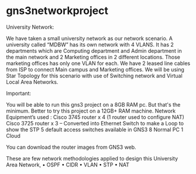 # gns3networkproject
University Network: 

We have taken a small university network as our network scenario. A university called “MDBW” has its own network with 4 VLANS. 
It has 2 departments which are Computing department and Admin department in the main network and 2 Marketing offices in 2 different locations. 
Those marketing offices has only one VLAN for each. We have 2 leased line cables from ISP to connect Main campus and Marketing offices. 
We will be using Star Topology for this scenario with use of Switching network and Virtual Local Area Networks.


Important: 

You will be able to run this gns3 project on a 8GB RAM pc. But that's the minimum. Better to try this project on a 12GB+ RAM machine. 
Network Equipment’s used : 
Cisco 3745 router x 4 (1 router used to configure NAT)
Cisco 3725 router x 3 – Converted into Ethernet Switch to make a Loop to show the STP
5 default access switches available in GNS3
8 Normal PC
1 Cloud

You can download the router images from GNS3 web.

These are few network methodologies applied to design this University Area Network,
• OSPF
• CIDR
• VLAN
• STP
• NAT
